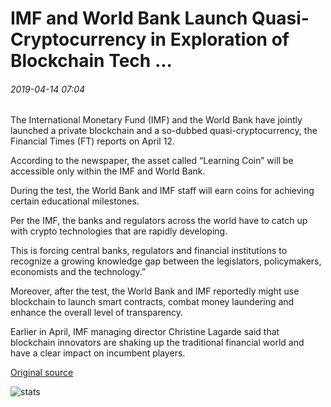 # IMF and World Bank Launch Quasi-Cryptocurrency in Exploration of Blockchain Tech ...

###### 2019-04-14 07:04

The International Monetary Fund (IMF) and the World Bank have jointly launched a private blockchain and a so-dubbed quasi-cryptocurrency, the Financial Times (FT) reports on April 12.

According to the newspaper, the asset called “Learning Coin” will be accessible only within the IMF and World Bank.

During the test, the World Bank and IMF staff will earn coins for achieving certain educational milestones.

Per the IMF, the banks and regulators across the world have to catch up with crypto technologies that are rapidly developing.

This is forcing central banks, regulators and financial institutions to recognize a growing knowledge gap between the legislators, policymakers, economists and the technology.”

Moreover, after the test, the World Bank and IMF reportedly might use blockchain to launch smart contracts, combat money laundering and enhance the overall level of transparency.

Earlier in April, IMF managing director Christine Lagarde said that blockchain innovators are shaking up the traditional financial world and have a clear impact on incumbent players.

[Original source](https://cointelegraph.com/news/imf-and-world-bank-launch-quasi-cryptocurrency-in-exploration-of-blockchain-tech)

![stats](https://c.statcounter.com/11760860/0/a89fa40b/1/ "stats")